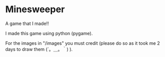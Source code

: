 # Minesweeper
A game that I made!!

I made this game using python (pygame).

For the images in "/images" you must credit (please do so as it took me 2 days to draw them (´。＿。｀) ).
